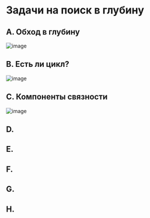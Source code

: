 # Задачи на поиск в глубину

## A. Обход в глубину

![image](https://github.com/user-attachments/assets/1259afcc-5d42-4ce7-868e-af464a341acf)

## B. Есть ли цикл?

![image](https://github.com/user-attachments/assets/dd27b238-df7d-4bff-abf5-8232c6044a2e)

## C. Компоненты связности

![image](https://github.com/user-attachments/assets/38c1752b-69e9-4600-9f1a-7169b4c4580c)

## D.

## E.

## F.

## G.

## H.
